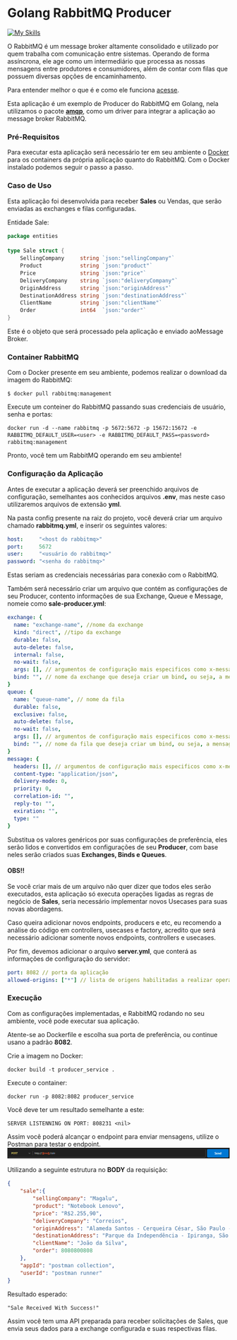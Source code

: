 # Golang RabbitMQ Producer
[![My Skills](https://skillicons.dev/icons?i=golang,rabbitmq)](https://skillicons.dev)

O RabbitMQ é um message broker altamente consolidado e utilizado por quem trabalha com comunicação entre sistemas. Operando de forma assíncrona, ele age como um intermediário que processa as nossas mensagens entre produtores e consumidores, além de contar com filas que possuem diversas opções de encaminhamento.

Para entender melhor o que é e como ele funciona [acesse](https://github.com/wesleysbmartins/rabbitmq).

Esta aplicação é um exemplo de Producer do RabbitMQ em Golang, nela utilizamos o pacote [**amqp**](https://pkg.go.dev/github.com/streadway/amqp), como um driver para integrar a aplicação ao message broker RabbitMQ.

### Pré-Requisitos
Para executar esta aplicação será necessário ter em seu ambiente o [Docker](https://docs.docker.com/engine/install/) para os containers da própria aplicação quanto do RabbitMQ. Com o Docker instalado podemos seguir o passo a passo.

### Caso de Uso
Esta aplicação foi desenvolvida para receber **Sales** ou Vendas, que serão enviadas as exchanges e filas configuradas.

Entidade Sale:
```go
package entities

type Sale struct {
	SellingCompany     string `json:"sellingCompany"`
	Product            string `json:"product"`
	Price              string `json:"price"`
	DeliveryCompany    string `json:"deliveryCompany"`
	OriginAddress      string `json:"originAddress"`
	DestinationAddress string `json:"destinationAddress"`
	ClientName         string `json:"clientName"`
	Order              int64  `json:"order"`
}
```
Este é o objeto que será processado pela aplicação e enviado aoMessage Broker.
### Container RabbitMQ
Com o Docker presente em seu ambiente, podemos realizar o download da imagem do RabbitMQ:
```shell
$ docker pull rabbitmq:management
```
Execute um conteiner do RabbitMQ passando suas credenciais de usuário, senha e portas:
```shell
docker run -d --name rabbitmq -p 5672:5672 -p 15672:15672 -e RABBITMQ_DEFAULT_USER=<user> -e RABBITMQ_DEFAULT_PASS=<password> rabbitmq:management
```
Pronto, você tem um RabbitMQ operando em seu ambiente!

### Configuração da Aplicação
Antes de executar a aplicação deverá ser preenchido arquivos de configuração, semelhantes aos conhecidos arquivos **.env**, mas neste caso utilizaremos arquivos de extensão **yml**.

Na pasta config presente na raiz do projeto, você deverá criar um arquivo chamado **rabbitmq.yml**, e inserir os seguintes valores:
```yml
host:     "<host do rabbitmq>"
port:     5672
user:     "<usuário do rabbitmq>"
password: "<senha do rabbitmq>"
```
Estas seriam as credenciais necessárias para conexão com o RabbitMQ.

Também será necessário criar um arquivo que contém as configurações de seu Producer, contento informações de sua Exchange, Queue e Message, nomeie como **sale-producer.yml**:
```yml
exchange: {
  name: "exchange-name", //nome da exchange
  kind: "direct", //tipo da exchange
  durable: false,
  auto-delete: false,
  internal: false,
  no-wait: false,
  args: [], // argumentos de configuração mais especificos como x-message-ttl em milisegundos
  bind: "", // nome da exchange que deseja criar um bind, ou seja, a mensagem recebida será enviada para esta exchange também
}
queue: {
  name: "queue-name", // nome da fila
  durable: false,
  exclusive: false,
  auto-delete: false,
  no-wait: false,
  args: [], // argumentos de configuração mais especificos como x-message-ttl em milisegundos
  bind: "", // nome da fila que deseja criar um bind, ou seja, a mensagem recebida será enviada para esta fila também
}
message: {
  headers: [], // argumentos de configuração mais especificos como x-message-ttl em milisegundos
  content-type: "application/json",
  delivery-mode: 0,
  priority: 0,
  correlation-id: "",
  reply-to: "",
  exiration: "",
  type: ""
}
```

Substitua os valores genéricos por suas configurações de preferência, eles serão lidos e convertidos em configurações de seu **Producer**, com base neles serão criados suas **Exchanges, Binds e Queues**.

#### OBS!!
Se você criar mais de um arquivo não quer dizer que todos eles serão executados, esta aplicação só executa operações ligadas as regras de negócio de **Sales**, seria necessário implementar novos Usecases para suas novas abordagens.

Caso queira adicionar novos endpoints, producers e etc, eu recomendo a análise do código em controllers, usecases e factory, acredito que será necessário adicionar somente novos endpoints, controllers e usecases.

Por fim, devemos adicionar o arquivo **server.yml**, que conterá as informações de configuração do servidor:
```yml
port: 8082 // porta da aplicação
allowed-origins: ["*"] // lista de origens habilitadas a realizar operações no seu serviço
```

### Execução
Com as configurações implementadas, e RabbitMQ rodando no seu ambiente, você pode executar sua aplicação.

Atente-se ao Dockerfile e escolha sua porta de preferência, ou continue usano a padrão **8082**.

Crie a imagem no Docker:
```shell
docker build -t producer_service .
```

Execute o container:
```shell
docker run -p 8082:8082 producer_service
```

Você deve ter um resultado semelhante a este:
```
SERVER LISTENNING ON PORT: 808231 <nil>
```

Assim você poderá alcançar o endpoint para enviar mensagens, utilize o Postman para testar o endpoint.
![alt text](./src/image.png)

Utilizando a seguinte estrutura no **BODY** da requisição:
```json
{
	"sale":{
        "sellingCompany": "Magalu",
        "product": "Notebook Lenovo",
        "price": "R$2.255,90",
        "deliveryCompany": "Correios",
        "originAddress": "Alameda Santos - Cerqueira César, São Paulo - SP, 01418-970",
        "destinationAddress": "Parque da Independência - Ipiranga, São Paulo - SP, 04263-000",
        "clientName": "João da Silva",
        "order": 8080800808
    },
    "appId": "postman collection",
    "userId": "postman runner"
}
```
Resultado esperado:
```
"Sale Received With Success!"
```
Assim você tem uma API preparada para receber solicitações de Sales, que envia seus dados para a exchange configurada e suas respectivas filas.